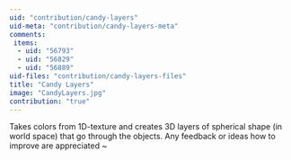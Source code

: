 ```yaml
---
uid: "contribution/candy-layers"
uid-meta: "contribution/candy-layers-meta"
comments: 
 items: 
  - uid: "56793"
  - uid: "56829"
  - uid: "56889"
uid-files: "contribution/candy-layers-files"
title: "Candy Layers"
image: "CandyLayers.jpg"
contribution: "true"
---
```


Takes colors from 1D-texture and creates 3D layers of spherical shape (in world space) that go through the objects.
Any feedback or ideas how to improve are appreciated *~*